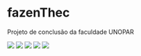 # fazenThec

Projeto de conclusão da faculdade UNOPAR

![](https://github.com/wenderalves/fazenThec/blob/main/telas/login.png?raw=true)
![](https://github.com/wenderalves/fazenThec/blob/main/telas/cadastro.png?raw=true)
![](https://github.com/wenderalves/fazenThec/blob/main/telas/home.png?raw=true)
![](https://github.com/wenderalves/fazenThec/blob/main/telas/detalhes.png?raw=true)
![](https://github.com/wenderalves/fazenThec/blob/main/telas/resumo.png?raw=true)
